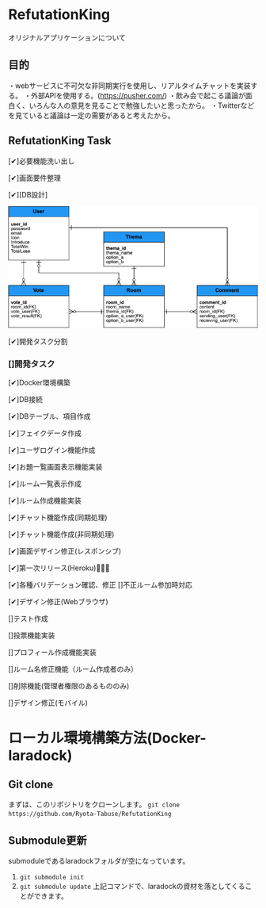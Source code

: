 # RefutationKing
オリジナルアプリケーションについて

## 目的
・webサービスに不可欠な非同期実行を使用し、リアルタイムチャットを実装する。
・外部APIを使用する。(https://pusher.com/)
・飲み会で起こる議論が面白く、いろんな人の意見を見ることで勉強したいと思ったから。
・Twitterなどを見ていると議論は一定の需要があると考えたから。

## RefutationKing Task
[✔︎]必要機能洗い出し

[✔︎]画面要件整理

[✔︎][DB設計]

![./doc/Entity%20Relationship%20Diagram.png](./doc/Entity%20Relationship%20Diagram.png)

[✔︎]開発タスク分割

### []開発タスク

  [✔︎]Docker環境構築

  [✔︎]DB接続

  [✔︎]DBテーブル、項目作成

  [✔︎]フェイクデータ作成

  [✔︎]ユーザログイン機能作成

  [✔︎]お題一覧画面表示機能実装

  [✔︎]ルーム一覧表示作成

  [✔︎]ルーム作成機能実装

  [✔︎]チャット機能作成(同期処理)

  [✔︎]チャット機能作成(非同期処理)

  [✔︎]画面デザイン修正(レスポンシブ)

  [✔︎]第一次リリース(Heroku)👏🥇🎉

  [✔︎]各種バリデーション確認、修正
    []不正ルーム参加時対応

  [✔︎]デザイン修正(Webブラウザ)

  []テスト作成

  []投票機能実装

  []プロフィール作成機能実装

  []ルーム名修正機能（ルーム作成者のみ）

  []削除機能(管理者権限のあるもののみ)

  []デザイン修正(モバイル)

# ローカル環境構築方法(Docker-laradock)

## Git clone
まずは、このリポジトリをクローンします。
`git clone https://github.com/Ryota-Tabuse/RefutationKing`

## Submodule更新
submoduleであるlaradockフォルダが空になっています。
1. `git submodule init`
2. `git submodule update`
上記コマンドで、laradockの資材を落としてくることができます。

